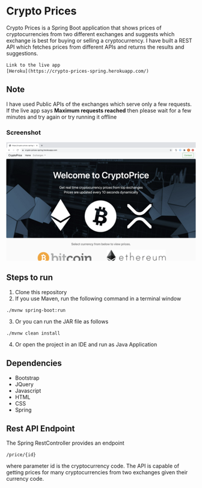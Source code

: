 # Crypto Prices 

Crypto Prices is a Spring Boot application that shows prices of cryptocurrencies from two different exchanges and suggests which exchange is best for buying or selling a cryptocurrency. I have built a REST API which fetches prices from different APIs and returns the results and suggestions.


```
Link to the live app
[Heroku](https://crypto-prices-spring.herokuapp.com/)
```

## **Note**

I have used  Public APIs of the exchanges which serve only a few requests. If the live app says **Maximum requests reached** then please wait for a few minutes and try again or try running it offline




### Screenshot
![ScreenShot](https://github.com/sagarrapelli/crypto-prices/blob/master/screenshots/Screen%20Shot%202020-09-08%20at%2012.49.36%20PM.png)



## Steps to run
1. Clone this repository
2. If you use Maven, run the following command in a terminal window
```
./mvnw spring-boot:run
```
3. Or you can run the JAR file as follows
```
./mvnw clean install
```
4. Or open the project in an IDE and run as Java Application


## Dependencies
- Bootstrap
- JQuery
- Javascript
- HTML
- CSS
- Spring


## Rest API Endpoint

 The Spring RestController provides an endpoint
```
/price/{id}
```
 where parameter id is the cryptocurrency code. The API is capable of getting prices for many cryptocurrencies from two exchanges given their currency code.